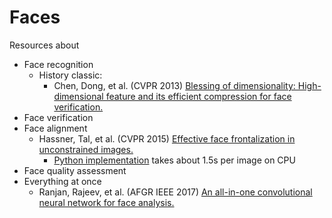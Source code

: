 # Faces
Resources about
* Face recognition
  * History classic:
    * Chen, Dong, et al. (CVPR 2013) [Blessing of dimensionality: High-dimensional feature and its efficient compression for face verification.](https://www.cv-foundation.org/openaccess/content_cvpr_2013/papers/Chen_Blessing_of_Dimensionality_2013_CVPR_paper.pdf)
* Face verification
* Face alignment
  * Hassner, Tal, et al. (CVPR 2015) [Effective face frontalization in unconstrained images.](https://www.cv-foundation.org/openaccess/content_cvpr_2015/papers/Hassner_Effective_Face_Frontalization_2015_CVPR_paper.pdf)
    * [Python implementation](https://github.com/dougsouza/face-frontalization) takes about 1.5s per image on CPU
* Face quality assessment
* Everything at once
  * Ranjan, Rajeev, et al. (AFGR IEEE 2017) [An all-in-one convolutional neural network for face analysis.](https://arxiv.org/pdf/1611.00851)
